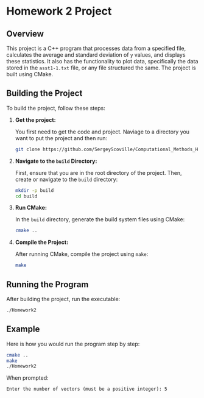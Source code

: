 # Homework 2 Project

## Overview

This project is a C++ program that processes data from a specified file, calculates the average and standard deviation of `y` values, and displays these statistics. It also has the functionality to plot data, specifically the data stored in the `asst1-1.txt` file, or any file structured the same. The project is built using CMake.

## Building the Project

To build the project, follow these steps:

1. **Get the project:**

   You first need to get the code and project. Naviage to a directory you want to put the project and then run:

   ```bash
   git clone https://github.com/SergeyScoville/Computational_Methods_Homework_2.git

2. **Navigate to the `build` Directory:**

   First, ensure that you are in the root directory of the project. Then, create or navigate to the `build` directory:

   ```bash
   mkdir -p build
   cd build

3. **Run CMake:**

   In the `build` directory, generate the build system files using CMake:

   ```bash
   cmake ..

4. **Compile the Project:**

   After running CMake, compile the project using `make`:

   ```bash
   make

## Running the Program

After building the project, run the executable:

```bash
./Homework2
```

## Example

Here is how you would run the program step by step:

```bash
cmake ..
make
./Homework2
```
When prompted:
```plaintext
Enter the number of vectors (must be a positive integer): 5
```
